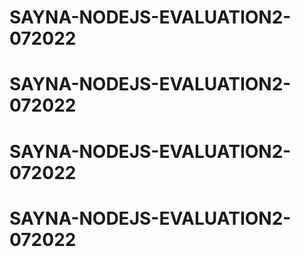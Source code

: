 # SAYNA-NODEJS-EVALUATION2-072022
# SAYNA-NODEJS-EVALUATION2-072022
# SAYNA-NODEJS-EVALUATION2-072022
# SAYNA-NODEJS-EVALUATION2-072022
